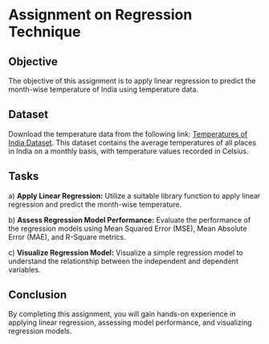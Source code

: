 # Assignment on Regression Technique

## Objective
The objective of this assignment is to apply linear regression to predict the month-wise temperature of India using temperature data.

## Dataset
Download the temperature data from the following link: [Temperatures of India Dataset](https://www.kaggle.com/venky73/temperaturesof-india?select=temperatures.csv). This dataset contains the average temperatures of all places in India on a monthly basis, with temperature values recorded in Celsius.

## Tasks
a) **Apply Linear Regression:** Utilize a suitable library function to apply linear regression and predict the month-wise temperature.

b) **Assess Regression Model Performance:** Evaluate the performance of the regression models using Mean Squared Error (MSE), Mean Absolute Error (MAE), and R-Square metrics.

c) **Visualize Regression Model:** Visualize a simple regression model to understand the relationship between the independent and dependent variables.

## Conclusion
By completing this assignment, you will gain hands-on experience in applying linear regression, assessing model performance, and visualizing regression models.
